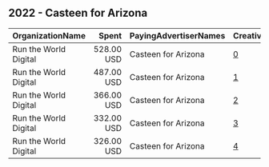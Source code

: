 ## 2022 - Casteen for Arizona 
|OrganizationName|Spent|PayingAdvertiserNames|CreativeUrls|Impressions|Genders|AgeBrackets|CountryCodes|BillingAddresses|CandidateBallotInformation|
|:---|---:|:---|:---|---:|:---|:---|:---|:---|:---|
|Run the World Digital|528.00 USD|Casteen for Arizona|[0](https://www.snap.com/political-ads/asset/47a68754bdcbdf4e05af685c69617164d87b0dead974beebde4ce02f38ab1d86?mediaType=mp4)|23,256||18+|united states|"1324 Spaight St,Madison,53703,US"|Jeanne Casteen|
|Run the World Digital|487.00 USD|Casteen for Arizona|[1](https://www.snap.com/political-ads/asset/90a91185f7c0c1bf9ff8b1c60678fb54a3185aeeced45a8651b2123a784d7e87?mediaType=mp4)|26,247||18+|united states|"1324 Spaight St,Madison,53703,US"|Jeanne Casteen|
|Run the World Digital|366.00 USD|Casteen for Arizona|[2](https://www.snap.com/political-ads/asset/88ffc2d1b4f31fcb6aedc0bef01713222da907be42607c5fa1e52f6aae9aeef9?mediaType=mp4)|13,366||18+|united states|"1324 Spaight St,Madison,53703,US"|Jeanne Casteen|
|Run the World Digital|332.00 USD|Casteen for Arizona|[3](https://www.snap.com/political-ads/asset/2099d9072b2ef7ba07851eefa2e52d11acd20002bd59e9aac0fb62bff515bb85?mediaType=mp4)|12,625||18+|united states|"1324 Spaight St,Madison,53703,US"|Jeanne Casteen|
|Run the World Digital|326.00 USD|Casteen for Arizona|[4](https://www.snap.com/political-ads/asset/c8a3fbdea8046661277b849e43016df92900169d1abaebac41a04a8105cf372b?mediaType=mp4)|11,453||18+|united states|"1324 Spaight St,Madison,53703,US"|Jeanne Casteen|
